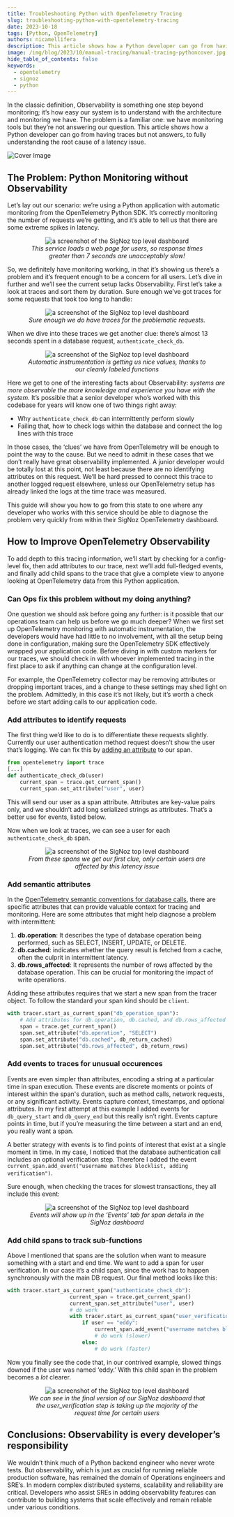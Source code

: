 ```yaml
---
title: Troubleshooting Python with OpenTelemetry Tracing
slug: troubleshooting-python-with-opentelemetry-tracing
date: 2023-10-18
tags: [Python, OpenTelemetry]
authors: nicamellifera
description: This article shows how a Python developer can go from having traces but not answers, to fully understanding the root cause of a latency issue.
image: /img/blog/2023/10/manual-tracing/manual-tracing-pythoncover.jpg
hide_table_of_contents: false
keywords:
  - opentelemetry
  - signoz
  - python
---
```


<head>
  <link rel="canonical" href="https://signoz.io/blog/troubleshooting-python-with-opentelemetry-tracing/"/>
</head>

In the classic definition, Observability is something one step beyond monitoring; it’s how easy our system is to understand with the architecture and monitoring we have. The problem is a familiar one: we have monitoring tools but they’re not answering our question. This article shows how a Python developer can go from having traces but not answers, to fully understanding the root cause of a latency issue.

<!--truncate-->

![Cover Image](/img/blog/2023/10/manual-tracing/manual-tracing-pythoncover.webp)

## The Problem: Python Monitoring without Observability

Let’s lay out our scenario: we’re using a Python application with automatic monitoring from the OpenTelemetry Python SDK. It’s correctly monitoring the number of requests we’re getting, and it’s able to tell us that there are some extreme spikes in latency.

<figure data-zoomable align='center'>
    <img src="/img/blog/2023/10/manual-tracing/manual-tracing-python1.webp" alt="a screenshot of the SigNoz top level dashboard"/>
    <figcaption><i>This service loads a web page for users, so response times greater than 7 seconds are unacceptably slow!</i></figcaption>
</figure>

So, we definitely have monitoring working, in that it’s showing us there’s a problem and it’s frequent enough to be a concern for all users. Let’s dive in further and we’ll see the current setup lacks Observability. First let’s take a look at traces and sort them by duration. Sure enough we’ve got traces for some requests that took too long to handle:

<figure data-zoomable align='center'>
    <img src="/img/blog/2023/10/manual-tracing/manual-tracing-python2.webp" alt="a screenshot of the SigNoz top level dashboard"/>
    <figcaption><i>Sure enough we do have traces for the problematic requests.</i></figcaption>
</figure>

When we dive into these traces we get another clue: there’s almost 13 seconds spent in a database request, `authenticate_check_db`.

<figure data-zoomable align='center'>

<img src="/img/blog/2023/10/manual-tracing/manual-tracing-python3.webp" alt="a screenshot of the SigNoz top level dashboard"/>
<figcaption><i>
Automatic instrumentation is getting us nice values, thanks to our cleanly labeled functions</i></figcaption></figure>


Here we get to one of the interesting facts about Observability: *systems are more observable the more knowledge and experience you have with the system.* It’s possible that a senior developer who’s worked with this codebase for years will know one of two things right away:

- Why `authenticate_check_db` can intermittently perform slowly
- Failing that, how to check logs within the database and connect the log lines with this trace

In those cases, the ‘clues’ we have from OpenTelemetry will be enough to point the way to the cause. But we need to admit in these cases that we don’t really have great observability implemented. A junior developer would be totally lost at this point, not least because there are no identifying attributes on this request. We’ll be hard pressed to connect this trace to another logged request elsewhere, unless our OpenTelemetry setup has already linked the logs at the time trace was measured.

This guide will show you how to go from this state to one where any developer who works with this service should be able to diagnose the problem very quickly from within their SigNoz OpenTelemetry dashboard.

## How to Improve OpenTelemetry Observability

To add depth to this tracing information, we’ll start by checking for a config-level fix, then add attributes to our trace, next we’ll add full-fledged events, and finally add child spans to the trace that give a complete view to anyone looking at OpenTelemetry data from this Python application.

### Can Ops fix this problem without my doing anything?

One question we should ask before going any further: is it possible that our operations team can help us before we go much deeper? When we first set up OpenTelemetry monitoring with automatic instrumentation, the developers would have had little to no involvement, with all the setup being done in configuration, making sure the OpenTelemetry SDK effectively wrapped your application code. Before diving in with custom markers for our traces, we should check in with whoever implemented tracing in the first place to ask if anything can change at the configuration level.

For example, the OpenTelemetry collector may be removing attributes or dropping important traces, and a change to these settings may shed light on the problem. Admittedly, in this case it’s not likely, but it’s worth a check before we start adding calls to our application code.

### Add attributes to identify requests

The first thing we’d like to do is to differentiate these requests slightly. Currently our user authentication method request doesn’t show the user that’s logging. We can fix this by <a href = "https://opentelemetry.io/docs/instrumentation/python/manual/" rel="noopener noreferrer nofollow" target="_blank">adding an attribute</a> to our span. 

```python
from opentelemetry import trace
[...]
def authenticate_check_db(user) 
	current_span = trace.get_current_span()
	current_span.set_attribute("user", user)
```

This will send our user as a span attribute. Attributes are key-value pairs only, and we shouldn’t add long serialized strings as attributes. That’s a better use for events, listed below.

Now when we look at traces, we can see a user for each `authenticate_check_db` span.

<figure data-zoomable align='center'>
<img src="/img/blog/2023/10/manual-tracing/manual-tracing-python4.webp" alt="a screenshot of the SigNoz top level dashboard"/>
<figcaption><i>From these spans we get our first clue, only certain users are affected by this latency issue</i></figcaption>
</figure>

### Add semantic attributes

In the <a href = "https://opentelemetry.io/docs/specs/semconv/database/database-spans/" rel="noopener noreferrer nofollow" target="_blank">OpenTelemetry semantic conventions for database calls</a>, there are specific attributes that can provide valuable context for tracing and monitoring. Here are some attributes that might help diagnose a problem with intermittent:

1. **db.operation**: It describes the type of database operation being performed, such as SELECT, INSERT, UPDATE, or DELETE.
2. **db.cached**: indicates whether the query result is fetched from a cache, often the culprit in intermittent latency.
3. **db.rows_affected**: It represents the number of rows affected by the database operation. This can be crucial for monitoring the impact of write operations.

Adding these attributes requires that we start a new span from the tracer object. To follow the standard your span kind should be `client`.

```python
with tracer.start_as_current_span("db_operation_span"):
    # Add attributes for db.operation, db.cached, and db.rows_affected
    span = trace.get_current_span()
    span.set_attribute("db.operation", "SELECT") 
    span.set_attribute("db.cached", db_return_cached)  
    span.set_attribute("db.rows_affected", db_return_rows)   
```

### Add events to traces for unusual occurences

Events are even simpler than attributes, encoding a string at a particular time in span execution. These events are discrete moments or points of interest within the span's duration, such as method calls, network requests, or any significant activity. Events capture context, timestamps, and optional attributes. In my first attempt at this example I added events for `db_query_start` and `db_query_end` but this really isn’t right. Events capture points in time, but if you’re measuring the time between a start and an end, you really want a span.

A better strategy with events is to find points of interest that exist at a single moment in time. In my case, I noticed that the database authentication call includes an optional verification step. Therefore I added the event `current_span.add_event("username matches blocklist, adding verification")`.

Sure enough, when checking the traces for slowest transactions, they all include this event:

<figure data-zoomable align='center'>
<img src="/img/blog/2023/10/manual-tracing/manual-tracing-python5.webp" alt="a screenshot of the SigNoz top level dashboard"/>
<figcaption><i>Events will show up in the ‘Events’ tab for span details in the SigNoz dashboard</i></figcaption>
</figure>

### Add child spans to track sub-functions

Above I mentioned that spans are the solution when want to measure something with a start and end time. We want to add a span for user verification. In our case it’s a child span, since the work has to happen synchronously with the main DB request. Our final method looks like this:

```python
with tracer.start_as_current_span("authenticate_check_db"):
                    current_span = trace.get_current_span()
                    current_span.set_attribute("user", user)
                    # do work
                    with tracer.start_as_current_span("user_verification"):
                        if user == "eddy":
                            current_span.add_event("username matches blocklist, adding verification")
                            # do work (slower)
                        else:
                            # do work (faster)
```

Now you finally see the code that, in our contrived example, slowed things downed if the user was named ‘eddy.’ With this child span in the problem becomes a *lot* clearer.

<figure data-zoomable align='center'>
<img src="/img/blog/2023/10/manual-tracing/manual-tracing-python6.webp" alt="a screenshot of the SigNoz top level dashboard"/>
<figcaption><i>We can see in the final version of our SigNoz dashboard that the user_verification step is taking up the majority of the request time for certain users
</i></figcaption>
</figure>

## Conclusions: Observability is every developer’s responsibility

We wouldn’t think much of a Python backend engineer who never wrote tests. But observability, which is just as crucial for running reliable production software, has remained the domain of Operations engineers and SRE’s. In modern complex distributed systems, scalability and reliability are critical. Developers who assist SREs in adding observability features can contribute to building systems that scale effectively and remain reliable under various conditions.
